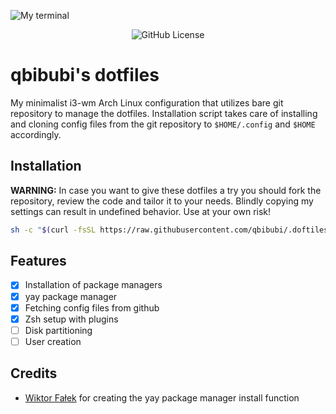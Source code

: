 ![My terminal](https://i.imgur.com/fVKBg9M.png)

<div align="center">
    <img alt="GitHub License" src="https://img.shields.io/github/license/qbibubi/.dotfiles">
</div>

# qbibubi's dotfiles

My minimalist i3-wm Arch Linux configuration that utilizes bare git repository to manage the dotfiles. Installation script takes care of installing and cloning config files from the git repository to `$HOME/.config` and `$HOME` accordingly.

## Installation

**WARNING:** In case you want to give these dotfiles a try you should fork the repository, review the code and tailor it to your needs. Blindly copying my settings can result in undefined behavior. Use at your own risk!

```bash
sh -c "$(curl -fsSL https://raw.githubusercontent.com/qbibubi/.doftiles/main/install.sh)"
```

## Features
- [x] Installation of package managers 
- [x] yay package manager
- [x] Fetching config files from github 
- [x] Zsh setup with plugins
- [ ] Disk partitioning
- [ ] User creation
 
## Credits
- [Wiktor Fałek](https://github.com/wiktor-falek) for creating the yay package manager install function
